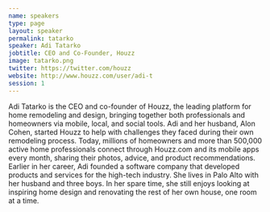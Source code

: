 ```yaml
---
name: speakers
type: page
layout: speaker
permalink: tatarko
speaker: Adi Tatarko
jobtitle: CEO and Co-Founder, Houzz
image: tatarko.png
twitter: https://twitter.com/houzz
website: http://www.houzz.com/user/adi-t
session: 1
---
```

Adi Tatarko is the CEO and co-founder of Houzz, the leading platform for home remodeling and design, bringing together both professionals and homeowners via mobile, local, and social tools. Adi and her husband, Alon Cohen, started Houzz to help with challenges they faced during their own remodeling process. Today, millions of homeowners and more than 500,000 active home professionals connect through Houzz.com and its mobile apps every month, sharing their photos, advice, and product recommendations. Earlier in her career, Adi founded a software company that developed products and services for the high-tech industry. She lives in Palo Alto with her husband and three boys. In her spare time, she still enjoys looking at inspiring home design and renovating the rest of her own house, one room at a time.